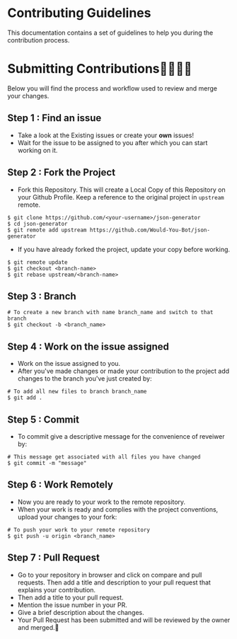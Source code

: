 # Contributing Guidelines

This documentation contains a set of guidelines to help you during the contribution process. 

# Submitting Contributions👩‍💻👨‍💻
Below you will find the process and workflow used to review and merge your changes.

## Step 1 : Find an issue
- Take a look at the Existing issues or create your **own** issues!
- Wait for the issue to be assigned to you after which you can start working on it.

## Step 2 : Fork the Project
- Fork this Repository. This will create a Local Copy of this Repository on your Github Profile. Keep a reference to the original project in `upstream` remote.
```
$ git clone https://github.com/<your-username>/json-generator
$ cd json-generator
$ git remote add upstream https://github.com/Would-You-Bot/json-generator
```

- If you have already forked the project, update your copy before working.
```
$ git remote update
$ git checkout <branch-name>
$ git rebase upstream/<branch-name>
```
## Step 3 : Branch
```
# To create a new branch with name branch_name and switch to that branch 
$ git checkout -b <branch_name>
```
## Step 4 : Work on the issue assigned
- Work on the issue assigned to you. 
- After you've made changes or made your contribution to the project add changes to the branch you've just created by:
```
# To add all new files to branch branch_name
$ git add .
```
## Step 5 : Commit

- To commit give a descriptive message for the convenience of reveiwer by:
```
# This message get associated with all files you have changed
$ git commit -m "message"
```

## Step 6 : Work Remotely
- Now you are ready to your work to the remote repository.
- When your work is ready and complies with the project conventions, upload your changes to your fork:

```
# To push your work to your remote repository
$ git push -u origin <branch_name>
```

## Step 7 : Pull Request
- Go to your repository in browser and click on compare and pull requests. Then add a title and description to your pull request that explains your contribution.
- Then add a title to your pull request.
- Mention the issue number in your PR.
- Give a brief description about the changes.
- Your Pull Request has been submitted and will be reviewed by the owner and merged.🥳



